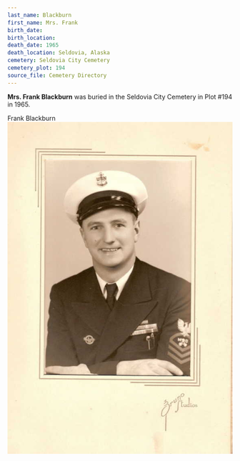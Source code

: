 ```yaml
---
last_name: Blackburn
first_name: Mrs. Frank
birth_date:
birth_location:
death_date: 1965
death_location: Seldovia, Alaska
cemetery: Seldovia City Cemetery
cemetery_plot: 194
source_file: Cemetery Directory
---
```

**Mrs. Frank   Blackburn** was buried in the Seldovia City Cemetery in Plot #194 in 1965.  

Frank Blackburn
![](../assets/images/Frank%20Blackburn.jpg)
